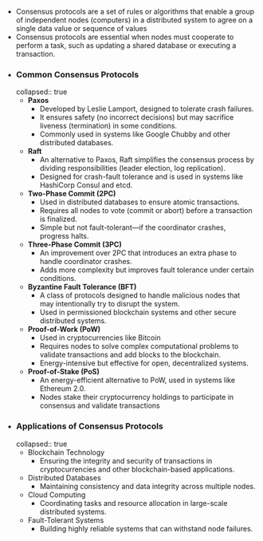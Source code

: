 - Consensus protocols are a set of rules or algorithms that enable a group of independent nodes (computers) in a distributed system to agree on a single data value or sequence of values
- Consensus protocols are essential when nodes must cooperate to perform a task, such as updating a shared database or executing a transaction.
- ### Common Consensus Protocols
  collapsed:: true
	- **Paxos**
		- Developed by Leslie Lamport, designed to tolerate crash failures.
		- It ensures safety (no incorrect decisions) but may sacrifice liveness (termination) in some conditions.
		- Commonly used in systems like Google Chubby and other distributed databases.
	- **Raft**
		- An alternative to Paxos, Raft simplifies the consensus process by dividing responsibilities (leader election, log replication).
		- Designed for crash-fault tolerance and is used in systems like HashiCorp Consul and etcd.
	- **Two-Phase Commit (2PC)**
		- Used in distributed databases to ensure atomic transactions.
		- Requires all nodes to vote (commit or abort) before a transaction is finalized.
		- Simple but not fault-tolerant—if the coordinator crashes, progress halts.
	- **Three-Phase Commit (3PC)**
		- An improvement over 2PC that introduces an extra phase to handle coordinator crashes.
		- Adds more complexity but improves fault tolerance under certain conditions.
	- **Byzantine Fault Tolerance (BFT)**
		- A class of protocols designed to handle malicious nodes that may intentionally try to disrupt the system.
		- Used in permissioned blockchain systems and other secure distributed systems.
	- **Proof-of-Work (PoW)**
		- Used in cryptocurrencies like Bitcoin
		- Requires nodes to solve complex computational problems to validate transactions and add blocks to the blockchain.
		- Energy-intensive but effective for open, decentralized systems.
	- **Proof-of-Stake (PoS)**
		- An energy-efficient alternative to PoW, used in systems like Ethereum 2.0.
		- Nodes stake their cryptocurrency holdings to participate in consensus and validate transactions
- ### Applications of Consensus Protocols
  collapsed:: true
	- Blockchain Technology
		- Ensuring the integrity and security of transactions in cryptocurrencies and other blockchain-based applications.
	- Distributed Databases
		- Maintaining consistency and data integrity across multiple nodes.
	- Cloud Computing
		- Coordinating tasks and resource allocation in large-scale distributed systems.
	- Fault-Tolerant Systems
		- Building highly reliable systems that can withstand node failures.